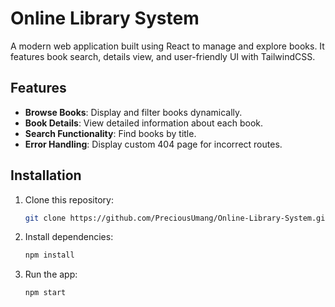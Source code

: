 # Online Library System

A modern web application built using React to manage and explore books. It features book search, details view, and user-friendly UI with TailwindCSS.

## Features

- **Browse Books**: Display and filter books dynamically.
- **Book Details**: View detailed information about each book.
- **Search Functionality**: Find books by title.
- **Error Handling**: Display custom 404 page for incorrect routes.

## Installation

1. Clone this repository:
   ```bash
   git clone https://github.com/PreciousUmang/Online-Library-System.git
   ```

2. Install dependencies:
   ```bash
   npm install
   ```

3. Run the app:
   ```bash
   npm start
   ```